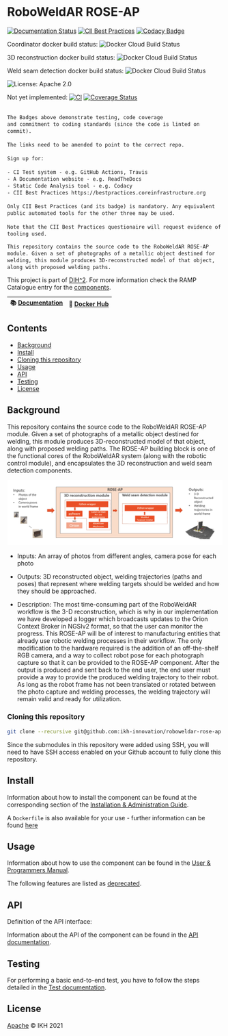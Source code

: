 # RoboWeldAR ROSE-AP

[![Documentation Status](https://readthedocs.org/projects/roboweldar-rose-ap/badge/?version=latest)](https://roboweldar-rose-ap.readthedocs.io/en/latest/?badge=latest)
[![CII Best Practices](https://bestpractices.coreinfrastructure.org/projects/4822/badge)](https://bestpractices.coreinfrastructure.org/projects/4822)
[![Codacy Badge](https://app.codacy.com/project/badge/Grade/97c7794bcfc4435e807d3f6838088cfc)](https://www.codacy.com/gh/ikh-innovation/roboweldar-rose-ap/dashboard?utm_source=github.com&amp;utm_medium=referral&amp;utm_content=ikh-innovation/roboweldar-rose-ap&amp;utm_campaign=Badge_Grade)

Coordinator docker build status:
![Docker Cloud Build Status](https://img.shields.io/docker/cloud/build/roboweldar/roboweldar-coordinator?style=plastic)

3D reconstruction docker build status:
![Docker Cloud Build Status](https://img.shields.io/docker/cloud/build/roboweldar/roboweldar-3d-reconstruction?style=plastic)

Weld seam detection docker build status:
![Docker Cloud Build Status](https://img.shields.io/docker/cloud/build/roboweldar/roboweldar-weld-seam-detection?style=plastic)

![License: Apache 2.0](https://img.shields.io/github/license/ikh-innovation/roboweldar-rose-ap)

Not yet implemented:
[![CI](https://github.com/ramp-eu/TTE.project1/workflows/CI/badge.svg)](https://github.com/ramp-eu/TTE.project1/actions?query=workflow%3ACI)
[![Coverage Status](https://coveralls.io/repos/github/ramp-eu/TTE.project1/badge.svg?branch=master)](https://coveralls.io/github/ramp-eu/TTE.project1?branch=master)


```text

The Badges above demonstrate testing, code coverage
and commitment to coding standards (since the code is linted on commit).

The links need to be amended to point to the correct repo.

Sign up for:

- CI Test system - e.g. GitHub Actions, Travis
- A Documentation website - e.g. ReadTheDocs
- Static Code Analysis tool - e.g. Codacy
- CII Best Practices https://bestpractices.coreinfrastructure.org

Only CII Best Practices (and its badge) is mandatory. Any equivalent public automated tools for the other three may be used.

Note that the CII Best Practices questionaire will request evidence of tooling used.

```

```text
This repository contains the source code to the RoboWeldAR ROSE-AP module. Given a set of photographs of a metallic object destined for welding, this module produces 3D-reconstructed model of that object, along with proposed welding paths.
```

This project is part of [DIH^2](http://www.dih-squared.eu/). For more information check the RAMP Catalogue entry for the
[components](https://github.com/xxx).

| :books: [Documentation](https://roboweldar-rose-ap.readthedocs.io/en/latest/) | :whale: [Docker Hub](https://hub.docker.com/u/roboweldar) |
| --------------------------------------------- | ------------------------------------------------------------- |


## Contents

- [Background](#background)
- [Install](#install)
- [Cloning this repository](#cloning-this-repository)
- [Usage](#usage)
- [API](#api)
- [Testing](#testing)
- [License](#license)

## Background

This repository contains the source code to the RoboWeldAR ROSE-AP module. Given a set of photographs of a metallic object destined for welding, this module produces 3D-reconstructed model of that object, along with proposed welding paths. The ROSE-AP building block is one of the functional cores of the RoboWeldAR system (along with the robotic control module), and encapsulates the 3D reconstruction and weld seam detection components.

![High-level architecture](rose-ap-arch.png)

- Inputs: An array of photos from different angles, camera pose for each photo 

- Outputs: 3D reconstructed object, welding trajectories (paths and poses) that represent where welding targets should be welded and how they should be approached.

- Description: The most time-consuming part of the RoboWeldAR workflow is the 3-D reconstruction, which is why in our implementation we have developed a logger which broadcasts updates to the Orion Context Broker in NGSIv2 format, so that the user can monitor the progress. This ROSE-AP will be of interest to manufacturing entities that already use robotic welding processes in their workflow. The only modification to the hardware required is the addition of an off-the-shelf RGB camera, and a way to collect robot pose for each photograph capture so that it can be provided to the ROSE-AP component. After the output is produced and sent back to the end user, the end user must provide a way to provide the produced welding trajectory to their robot. As long as the robot frame has not been translated or rotated between the photo capture and welding processes, the welding trajectory will remain valid and ready for utilization.

### Cloning this repository

```bash
git clone --recursive git@github.com:ikh-innovation/roboweldar-rose-ap.git
```

Since the submodules in this repository were added using SSH, you will need to have SSH access enabled on your Github account to fully clone this repository.

## Install

Information about how to install the component can be found at the corresponding section of the
[Installation & Administration Guide](docs/installationguide.md).

A `Dockerfile` is also available for your use - further information can be found [here](docker/README.md)

## Usage

Information about how to use the component can be found in the [User & Programmers Manual](docs/usermanual.md).

The following features are listed as [deprecated](docs/deprecated.md).

## API

Definition of the API interface:

Information about the API of  the component can be found in the [API documentation](docs/api.md).

## Testing

For performing a basic end-to-end test, you have to follow the steps detailed in the [Test documentation](docs/tests.md).

## License

[Apache](LICENSE) © IKH 2021

